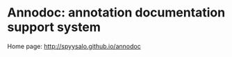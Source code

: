 Annodoc: annotation documentation support system
================================================

Home page: <http://spyysalo.github.io/annodoc>

